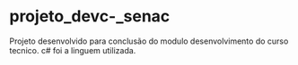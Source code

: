# projeto_devc-_senac
Projeto desenvolvido para conclusão do modulo desenvolvimento do curso tecnico. c# foi a linguem utilizada.
